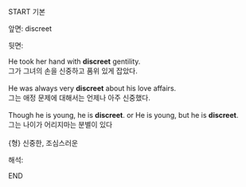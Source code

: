 START
기본

앞면:
discreet


뒷면:
<div>He took her hand with <strong>discreet</strong> gentility. </div><div><div>그가 그녀의 손을 신중하고 품위 있게 잡았다.</div></div><div><br></div><div><div>He was always very <strong>discreet</strong> about his love affairs. </div><div><div>그는 애정 문제에 대해서는 언제나 아주 신중했다.</div></div></div><div><br></div><div><div>Though he is young, he is <strong>discreet</strong>. or He is young, but he is <strong>discreet</strong>. </div><div><div>그는 나이가 어리지마는 분별이 있다</div></div></div><div><br></div><div>{형} 신중한, 조심스러운</div>


해석:

END